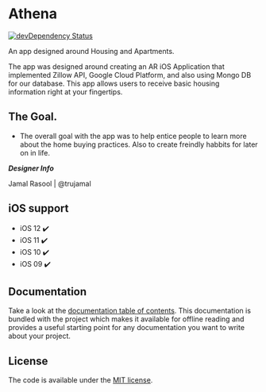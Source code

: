 # Athena

[![devDependency Status](https://david-dm.org/h5bp/html5-boilerplate/dev-status.svg)](https://david-dm.org/h5bp/html5-boilerplate#info=devDependencies)


An app designed around Housing and Apartments. 

The app was designed around creating an AR iOS Application that implemented Zillow API, Google Cloud Platform,
and also using Mongo DB for our database. This app allows users to receive basic
housing information right at your fingertips.


## The Goal.
 * The overall goal with the app was to help entice people to learn more about the home buying practices. Also to create freindly habbits for later on in life.


***Designer Info***

Jamal Rasool | @trujamal


## iOS support

* iOS 12 ✔️
* iOS 11 ✔️
* iOS 10 ✔️
* iOS 09 ✔️


## Documentation

Take a look at the [documentation table of contents](dist/doc/TOC.md).
This documentation is bundled with the project which makes it
available for offline reading and provides a useful starting point for
any documentation you want to write about your project.

## License

The code is available under the [MIT license](LICENSE.txt).
